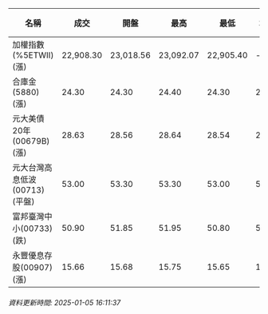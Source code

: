 | 名稱 | 成交 | 開盤 | 最高 | 最低 | 均價 | 成交金額(億) | 昨收 | 漲跌幅 | 漲跌 | 總量 | 昨量 | 振幅 |
| -------- | -------- | -------- | -------- |-------- | -------- | -------- |-------- |-------- |-------- | -------- | -------- |-------- |
|加權指數(%5ETWII) (漲)|22,908.30|23,018.56|23,092.07|22,905.40|-|3,310.93|22,832.06|0.33%|76.24|6,166,305|0|0.82%|
|合庫金(5880) (漲)|24.30|24.30|24.40|24.30|24.32|1.14|24.25|0.21%|0.05|4,691|9,844|0.41%|
|元大美債20年(00679B) (漲)|28.63|28.56|28.64|28.54|28.59|7.08|28.40|0.81%|0.23|24,757|37,858|0.35%|
|元大台灣高息低波(00713) (平盤)|53.00|53.30|53.30|53.00|53.10|4.15|53.00|0.00%|0.00|7,823|13,137|0.57%|
|富邦臺灣中小(00733) (跌)|50.90|51.85|51.95|50.80|51.23|0.938|51.85|1.83%|0.95|1,830|958|2.22%|
|永豐優息存股(00907) (漲)|15.66|15.68|15.75|15.65|15.70|0.284|15.65|0.06%|0.01|1,809|2,264|0.64%|
###### 資料更新時間: 2025-01-05 16:11:37